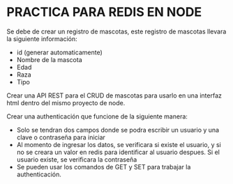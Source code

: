 # PRACTICA PARA REDIS EN NODE

Se debe de crear un registro de mascotas, este registro de mascotas llevara la siguiente información:
 - id (generar automaticamente)
 - Nombre de la mascota
 - Edad
 - Raza
 - Tipo

Crear una API REST para el CRUD de mascotas para usarlo en una interfaz html dentro del mismo proyecto de node.

Crear una authenticación que funcione de la siguiente manera:
 - Solo se tendran dos campos donde se podra escribir un usuario y una clave o contraseña para iniciar
 - Al momento de ingresar los datos, se verificara si existe el usuario, y si no se creara un valor en redis para identificar al usuario despues. Si el usuario existe, se verificara la contraseña
 - Se pueden usar los comandos de GET y SET para trabajar la authenticación.
